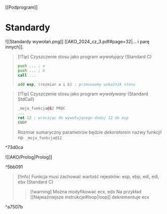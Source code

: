 [[Podprogram]]
# Standardy
![[Standardy wywołań.png]]
[[AKO_2024_cz_3.pdf#page=32|... i parę innych]].

>[!Tip] Czyszczenie stosu jako program *wywołujący* (Standard C)
> ```asm
> push ... ; a
> push ... ; b
> call ...
> 
> add esp, (rozmiar a i b) ; przesuwamy wskaźnik stosu 

>[!Tip] Czyszczenie stosu jako program *wywoływany* (Standard StdCall)
>```asm
>_moja_funkcja@12 PROC
>...
>ret 12 ; wracając do wywołującego dodaj 12 do esp
>ENDP
>```
>Rozmiar sumaryczny parametrów będzie *dekoratorem* nazwy funkcji! np. `_moja_funkcja@12`

^73d0ca

![[AKO/Prolog|Prolog]]

^5bb091

>[!info] Funkcja musi zachować wartość rejestrów:
>esp, ebp, edi, edi, ebx
>(Standard C)
>>[!warning] Można modyfikować ecx, edx
>>Na przykład [[Najważniejsze instrukcje#loop|loop]] dekrementuje ecx

^a7507b